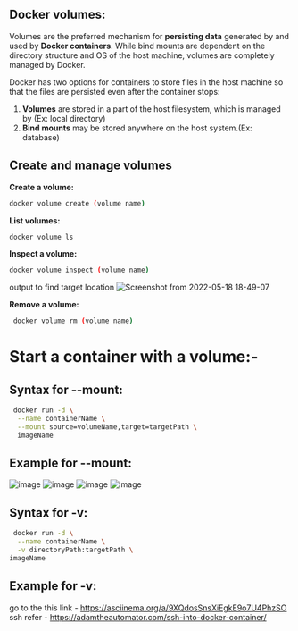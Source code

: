 ## Docker volumes:

Volumes are the preferred mechanism for **persisting data** generated by and used by **Docker containers**. While bind mounts are dependent on the directory structure and OS of the host machine, volumes are completely managed by Docker.

Docker has two options for containers to store files in the host machine so that the files are persisted even after the container stops:

   1. **Volumes** are stored in a part of the host filesystem, which is managed by (Ex: local directory)
   2. **Bind mounts** may be stored anywhere on the host system.(Ex: database)

## Create and manage volumes

**Create a volume:**
```bash 
docker volume create (volume name)
```
**List volumes:**
```bash 
docker volume ls
```
**Inspect a volume:**
```bash 
docker volume inspect (volume name)
```
output 
to find target location
![Screenshot from 2022-05-18 18-49-07](https://user-images.githubusercontent.com/102893121/169048551-98f30880-d20c-4d6c-a212-9409027846f3.png)

**Remove a volume:**
```bash 
 docker volume rm (volume name)
```

# Start a container with a volume:-
**Syntax for --mount:**
---
```bash 
 docker run -d \
  --name containerName \
  --mount source=volumeName,target=targetPath \
  imageName
```
**Example for --mount:**
---
![image](https://user-images.githubusercontent.com/91359308/168979047-71eb5f3b-bc45-469e-a582-81824d027893.png)
![image](https://user-images.githubusercontent.com/91359308/168979138-65a4a360-c823-4375-95f2-fbb937378ef5.png)
![image](https://user-images.githubusercontent.com/91359308/168979219-683cca72-d43b-4b75-8abd-12e83f10c185.png)
![image](https://user-images.githubusercontent.com/91359308/168979278-96f68994-8dbe-4024-9b16-1dd0761864d1.png)

**Syntax for -v:**
---
```bash
 docker run -d \
  --name containerName \
  -v directoryPath:targetPath \
imageName
```
**Example for -v:**
---
go to the this link - https://asciinema.org/a/9XQdosSnsXiEgkE9o7U4PhzSO
ssh refer - https://adamtheautomator.com/ssh-into-docker-container/
